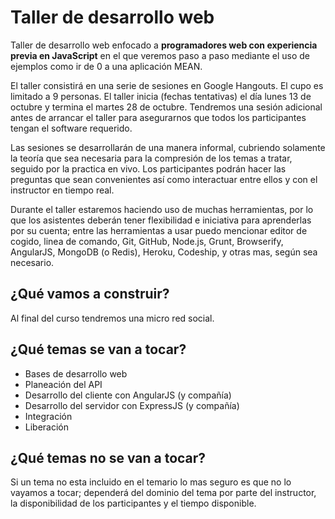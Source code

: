 Taller de desarrollo web
========================

Taller de desarrollo web enfocado a **programadores web con experiencia previa en JavaScript** en el que veremos paso a paso mediante el uso de ejemplos como ir de 0 a una aplicación MEAN.

El taller consistirá en una serie de sesiones en Google Hangouts. El cupo es limitado a 9 personas. El taller inicia (fechas tentativas) el día lunes 13 de octubre y termina el martes 28 de octubre. Tendremos una sesión adicional antes de arrancar el taller para asegurarnos que todos los participantes tengan el software requerido.

Las sesiones se desarrollarán de una manera informal, cubriendo solamente la teoría que sea necesaria para la compresión de los temas a tratar, seguido por la practica en vivo. Los participantes podrán hacer las preguntas que sean convenientes así como interactuar entre ellos y con el instructor en tiempo real.

Durante el taller estaremos haciendo uso de muchas herramientas, por lo que los asistentes deberán tener flexibilidad e iniciativa para aprenderlas por su cuenta; entre las herramientas a usar puedo mencionar editor de cogido, linea de comando, Git, GitHub, Node.js, Grunt, Browserify, AngularJS, MongoDB (o Redis), Heroku, Codeship, y otras mas, según sea necesario.

¿Qué vamos a construir?
-----------------------

Al final del curso tendremos una micro red social.

¿Qué temas se van a tocar?
--------------------------

- Bases de desarrollo web
- Planeación del API
- Desarrollo del cliente con AngularJS (y compañía)
- Desarrollo del servidor con ExpressJS (y compañía)
- Integración
- Liberación


¿Qué temas no se van a tocar?
-----------------------------

Si un tema no esta incluido en el temario lo mas seguro es que no lo vayamos a tocar; dependerá del dominio del tema por parte del instructor, la disponibilidad de los participantes y el tiempo disponible.
